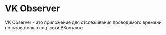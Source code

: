 # VK Observer

VK Observer - это приложение для отслеживания проводимого времени пользователя в соц. сети ВКонтакте.

